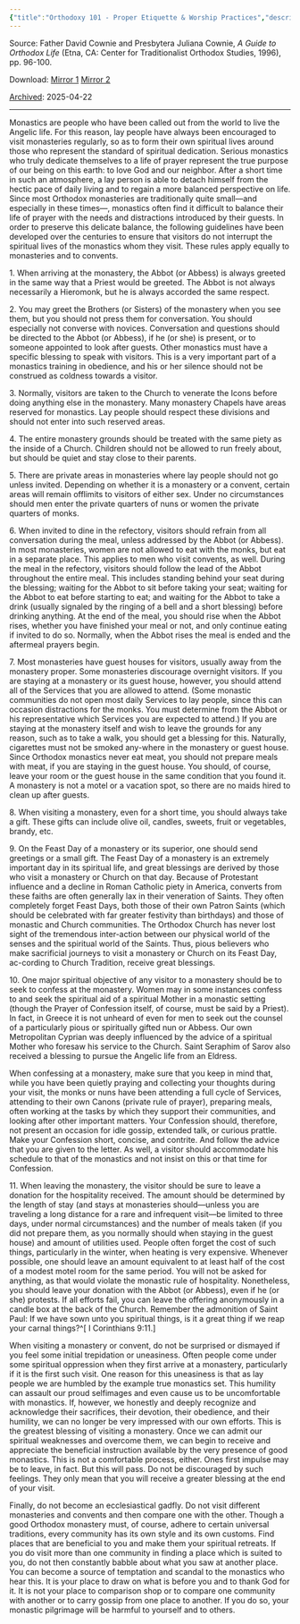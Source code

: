 ```yaml
---
{"title":"Orthodoxy 101 - Proper Etiquette & Worship Practices","description":"Father David Cownie and Presbytera Juliana Cownie, *A Guide to Orthodox Life* (Etna, CA: Center for Traditionalist Orthodox Studies, 1996), pp. 96-100.","author":["Father David Cownie and Presbytera Juliana Cownie"],"source":"http://orthodoxinfo.com/praxis/monastery_etiquette.aspx","download":"https://mega.nz/file/JYFGyRaK#QRLXfjE-ntvSAjzmJ91opp9Wmg0UcFOO2ZdT8xCkV24","archive":"https://ark.page/archive?url=http%3A%2F%2Forthodoxinfo.com%2Fpraxis%2Fmonastery_etiquette.aspx","date_published":1996,"created":"2025-04-22","tags":null,"dg-publish":true,"dg-hide":true,"permalink":"/introductory/proper-etiquette-and-worship-practices/","hide":true,"dgPassFrontmatter":true,"noteIcon":""}
---
```


Source: Father David Cownie and Presbytera Juliana Cownie, *A Guide to Orthodox Life* (Etna, CA: Center for Traditionalist Orthodox Studies, 1996), pp. 96-100.

Download:
[Mirror 1](https://mega.nz/file/JYFGyRaK#QRLXfjE-ntvSAjzmJ91opp9Wmg0UcFOO2ZdT8xCkV24)
[Mirror 2](http://orthodoxinfo.com/praxis/guidintc.pdf)

[Archived](https://ark.page/archive?url=http%3A%2F%2Forthodoxinfo.com%2Fpraxis%2Fmonastery_etiquette.aspx): 2025-04-22

---

Monastics are people who have been called out from the world to live the Angelic life. For this reason, lay people have always been encouraged to visit monasteries regularly, so as to form their own spiritual lives around those who represent the standard of spiritual dedication. Serious monastics who truly dedicate themselves to a life of prayer represent the true purpose of our being on this earth: to love God and our neighbor. After a short time in such an atmosphere, a lay person is able to detach himself from the hectic pace of daily living and to regain a more balanced perspective on life. Since most Orthodox monasteries are traditionally quite small—and especially in these times—, monastics often find it difficult to balance their life of prayer with the needs and distractions introduced by their guests. In order to preserve this delicate balance, the following guidelines have been developed over the centuries to ensure that visitors do not interrupt the spiritual lives of the monastics whom they visit. These rules apply equally to monasteries and to convents.

1\. When arriving at the monastery, the Abbot (or Abbess) is always greeted in the same way that a Priest would be greeted. The Abbot is not always necessarily a Hieromonk, but he is always accorded the same respect.

2\. You may greet the Brothers (or Sisters) of the monastery when you see them, but you should not press them for conversation. You should especially not converse with novices. Conversation and questions should be directed to the Abbot (or Abbess), if he (or she) is present, or to someone appointed to look after guests. Other monastics must have a specific blessing to speak with visitors. This is a very important part of a monastics training in obedience, and his or her silence should not be construed as coldness towards a visitor.

3\. Normally, visitors are taken to the Church to venerate the Icons before doing anything else in the monastery. Many monastery Chapels have areas reserved for monastics. Lay people should respect these divisions and should not enter into such reserved areas.

4\. The entire monastery grounds should be treated with the same piety as the inside of a Church. Children should not be allowed to run freely about, but should be quiet and stay close to their parents.

5\. There are private areas in monasteries where lay people should not go unless invited. Depending on whether it is a monastery or a convent, certain areas will remain offlimits to visitors of either sex. Under no circumstances should men enter the private quarters of nuns or women the private quarters of monks.

6\. When invited to dine in the refectory, visitors should refrain from all conversation during the meal, unless addressed by the Abbot (or Abbess). In most monasteries, women are not allowed to eat with the monks, but eat in a separate place. This applies to men who visit convents, as well. During the meal in the refectory, visitors should follow the lead of the Abbot throughout the entire meal. This includes standing behind your seat during the blessing; waiting for the Abbot to sit before taking your seat; waiting for the Abbot to eat before starting to eat; and waiting for the Abbot to take a drink (usually signaled by the ringing of a bell and a short blessing) before drinking anything. At the end of the meal, you should rise when the Abbot rises, whether you have finished your meal or not, and only continue eating if invited to do so. Normally, when the Abbot rises the meal is ended and the aftermeal prayers begin.

7\. Most monasteries have guest houses for visitors, usually away from the monastery proper. Some monasteries discourage overnight visitors. If you are staying at a monastery or its guest house, however, you should attend all of the Services that you are allowed to attend. (Some monastic communities do not open most daily Services to lay people, since this can occasion distractions for the monks. You must determine from the Abbot or his representative which Services you are expected to attend.) If you are staying at the monastery itself and wish to leave the grounds for any reason, such as to take a walk, you should get a blessing for this. Naturally, cigarettes must not be smoked any-where in the monastery or guest house. Since Orthodox monastics never eat meat, you should not prepare meals with meat, if you are staying in the guest house. You should, of course, leave your room or the guest house in the same condition that you found it. A monastery is not a motel or a vacation spot, so there are no maids hired to clean up after guests.

8\. When visiting a monastery, even for a short time, you should always take a gift. These gifts can include olive oil, candles, sweets, fruit or vegetables, brandy, etc.

9\. On the Feast Day of a monastery or its superior, one should send greetings or a small gift. The Feast Day of a monastery is an extremely important day in its spiritual life, and great blessings are derived by those who visit a monastery or Church on that day. Because of Protestant influence and a decline in Roman Catholic piety in America, converts from these faiths are often generally lax in their veneration of Saints. They often completely forget Feast Days, both those of their own Patron Saints (which should be celebrated with far greater festivity than birthdays) and those of monastic and Church communities. The Orthodox Church has never lost sight of the tremendous inter-action between our physical world of the senses and the spiritual world of the Saints. Thus, pious believers who make sacrificial journeys to visit a monastery or Church on its Feast Day, ac-cording to Church Tradition, receive great blessings.

10\. One major spiritual objective of any visitor to a monastery should be to seek to confess at the monastery. Women may in some instances confess to and seek the spiritual aid of a spiritual Mother in a monastic setting (though the Prayer of Confession itself, of course, must be said by a Priest). In fact, in Greece it is not unheard of even for men to seek out the counsel of a particularly pious or spiritually gifted nun or Abbess. Our own Metropolitan Cyprian was deeply influenced by the advice of a spiritual Mother who foresaw his service to the Church. Saint Seraphim of Sarov also received a blessing to pursue the Angelic life from an Eldress.

When confessing at a monastery, make sure that you keep in mind that, while you have been quietly praying and collecting your thoughts during your visit, the monks or nuns have been attending a full cycle of Services, attending to their own Canons (private rule of prayer), preparing meals, often working at the tasks by which they support their communities, and looking after other important matters. Your Confession should, therefore, not present an occasion for idle gossip, extended talk, or curious prattle. Make your Confession short, concise, and contrite. And follow the advice that you are given to the letter. As well, a visitor should accommodate his schedule to that of the monastics and not insist on this or that time for Confession.

11\. When leaving the monastery, the visitor should be sure to leave a donation for the hospitality received. The amount should be determined by the length of stay (and stays at monasteries should—unless you are traveling a long distance for a rare and infrequent visit—be limited to three days, under normal circumstances) and the number of meals taken (if you did not prepare them, as you normally should when staying in the guest house) and amount of utilities used. People often forget the cost of such things, particularly in the winter, when heating is very expensive. Whenever possible, one should leave an amount equivalent to at least half of the cost of a modest motel room for the same period. You will not be asked for anything, as that would violate the monastic rule of hospitality. Nonetheless, you should leave your donation with the Abbot (or Abbess), even if he (or she) protests. If all efforts fail, you can leave the offering anonymously in a candle box at the back of the Church. Remember the admonition of Saint Paul: If we have sown unto you spiritual things, is it a great thing if we reap your carnal things?^[ I Corinthians 9:11.]

When visiting a monastery or convent, do not be surprised or dismayed if you feel some initial trepidation or uneasiness. Often people come under some spiritual oppression when they first arrive at a monastery, particularly if it is the first such visit. One reason for this uneasiness is that as lay people we are humbled by the example true monastics set. This humility can assault our proud selfimages and even cause us to be uncomfortable with monastics. If, however, we honestly and deeply recognize and acknowledge their sacrifices, their devotion, their obedience, and their humility, we can no longer be very impressed with our own efforts. This is the greatest blessing of visiting a monastery. Once we can admit our spiritual weaknesses and overcome them, we can begin to receive and appreciate the beneficial instruction available by the very presence of good monastics. This is not a comfortable process, either. Ones first impulse may be to leave, in fact. But this will pass. Do not be discouraged by such feelings. They only mean that you will receive a greater blessing at the end of your visit.

Finally, do not become an ecclesiastical gadfly. Do not visit different monasteries and convents and then compare one with the other. Though a good Orthodox monastery must, of course, adhere to certain universal traditions, every community has its own style and its own customs. Find places that are beneficial to you and make them your spiritual retreats. If you do visit more than one community in finding a place which is suited to you, do not then constantly babble about what you saw at another place. You can become a source of temptation and scandal to the monastics who hear this. It is your place to draw on what is before you and to thank God for it. It is not your place to comparison shop or to compare one community with another or to carry gossip from one place to another. If you do so, your monastic pilgrimage will be harmful to yourself and to others.

